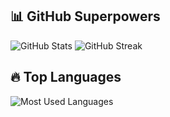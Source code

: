 ## 📊 GitHub Superpowers

<p align="left">
  <img src="https://github-readme-stats.vercel.app/api?username=siwakasen&show_icons=true&count_private=true&theme=tokyonight" alt="GitHub Stats">
  <img src="https://streak-stats.demolab.com?user=vt92i&theme=tokyonight" alt="GitHub Streak">
</p>

## 🔥 Top Languages

<p align="left">
  <img src="https://github-readme-stats.vercel.app/api/top-langs/?username=siwakasen&layout=compact&langs_count=10&theme=tokyonight" alt="Most Used Languages">
</p>
